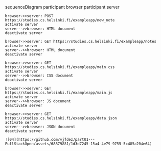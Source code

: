 sequenceDiagram
    participant browser
    participant server

    browser->>server: POST https://studies.cs.helsinki.fi/exampleapp/new_note
    activate server
    server-->>browser: HTML document
    deactivate server

    browser->>server: GET https://studies.cs.helsinki.fi/exampleapp/notes
    activate server
    server-->>browser: HTML document
    deactivate server

    browser->>server: GET https://studies.cs.helsinki.fi/exampleapp/main.css
    activate server
    server-->>browser: CSS document
    deactivate server

    browser->>server: GET https://studies.cs.helsinki.fi/exampleapp/main.js
    activate server
    server-->>browser: JS document
    deactivate server

    browser->>server: GET https://studies.cs.helsinki.fi/exampleapp/data.json
    activate server
    server-->>browser: JSON document
    deactivate server

    ![04](https://github.com/vjfdez/part01---FullStackOpen/assets/68879881/1d3d7245-15a4-4e79-9755-5c485a204e64)
